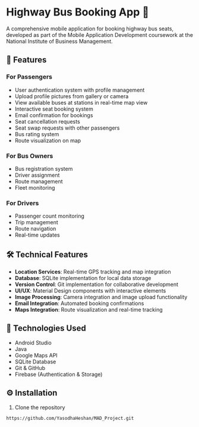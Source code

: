 # Highway Bus Booking App 🚌

A comprehensive mobile application for booking highway bus seats, developed as part of the Mobile Application Development coursework at the National Institute of Business Management.

## 📱 Features

### For Passengers
- User authentication system with profile management
- Upload profile pictures from gallery or camera
- View available buses at stations in real-time map view
- Interactive seat booking system
- Email confirmation for bookings
- Seat cancellation requests
- Seat swap requests with other passengers
- Bus rating system
- Route visualization on map

### For Bus Owners
- Bus registration system
- Driver assignment
- Route management
- Fleet monitoring

### For Drivers
- Passenger count monitoring
- Trip management
- Route navigation
- Real-time updates

## 🛠 Technical Features

- **Location Services**: Real-time GPS tracking and map integration
- **Database**: SQLite implementation for local data storage
- **Version Control**: Git implementation for collaborative development
- **UI/UX**: Material Design components with interactive elements
- **Image Processing**: Camera integration and image upload functionality
- **Email Integration**: Automated booking confirmations
- **Maps Integration**: Route visualization and real-time tracking

## 🔧 Technologies Used

- Android Studio
- Java
- Google Maps API
- SQLite Database
- Git & GitHub
- Firebase (Authentication & Storage)

## ⚙️ Installation

1. Clone the repository
```bash
https://github.com/YasodhaHeshan/MAD_Project.git

